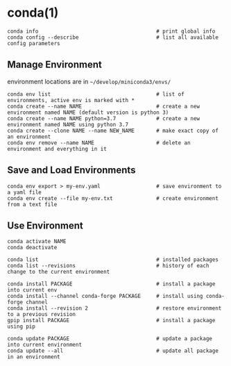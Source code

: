 # conda(1)

    conda info                                      # print global info
    conda config --describe                         # list all available config parameters

## Manage Environment

  environment locations are in `~/develop/miniconda3/envs/`

    conda env list                                  # list of environments, active env is marked with *
    conda create --name NAME                        # create a new environment named NAME (default version is python 3)
    conda create --name NAME python=3.7             # create a new environment named NAME using python 3.7
    conda create --clone NAME --name NEW_NAME       # make exact copy of an environment
    conda env remove --name NAME                    # delete an environment and everything in it

## Save and Load Environments

    conda env export > my-env.yaml                  # save environment to a yaml file
    conda env create --file my-env.txt              # create environment from a text file

## Use Environment

    conda activate NAME
    conda deactivate

    conda list                                      # installed packages
    conda list --revisions                          # history of each change to the current environment

    conda install PACKAGE                           # install a package into current env
    conda install --channel conda-forge PACKAGE     # install using conda-forge channel
    conda install --revision 2                      # restore environment to a previous revision
    gpip install PACKAGE                            # install a package using pip

    conda update PACKAGE                            # update a package into current environment
    conda update --all                              # update all package in an environment
